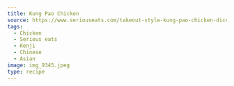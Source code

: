 ```yaml
---
title: Kung Pao Chicken
source: https://www.seriouseats.com/takeout-style-kung-pao-chicken-diced-chicken-peppers-peanuts-recipe
tags:
  - Chicken
  - Serious eats
  - Kenji
  - Chinese
  - Asian
image: img_9345.jpeg
type: recipe
---
```

